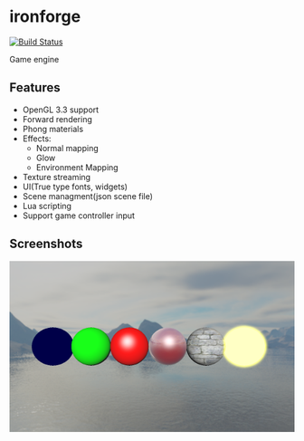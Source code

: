 # ironforge
[![Build Status](https://travis-ci.org/m1nuz/ironforge.svg?branch=master)](https://travis-ci.org/m1nuz/ironforge)

Game engine

## Features ##
* OpenGL 3.3 support
* Forward rendering
* Phong materials
* Effects:
  * Normal mapping
  * Glow
  * Environment Mapping
* Texture streaming
* UI(True type fonts, widgets)
* Scene managment(json scene file)
* Lua scripting
* Support game controller input

## Screenshots ##
[![](<https://github.com/m1nuz/ironforge/blob/master/screenshots/preview-screenshot01.png>)](https://github.com/m1nuz/ironforge/blob/master/screenshots/screenshot01.png)

